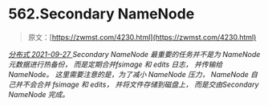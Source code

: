 <!--yml
category: 未分类
date: 0001-01-01 00:00:00
--->

# 562.Secondary NameNode

> 原文：[https://zwmst.com/4230.html](https://zwmst.com/4230.html)

   [ *分布式* ](https://zwmst.com/%e5%88%86%e5%b8%83%e5%bc%8f)*[ <time datetime="2021-09-28T00:17:04+08:00"> 2021-09-27 </time> ](https://zwmst.com/4230.html)  Secondary NameNode 最重要的任务并不是为 NameNode 元数据进行热备份， 而是定期合并fsimage 和 edits 日志， 并传输给 NameNode。 这里需要注意的是，为了减小 NameNode 压力， NameNode 自己并不会合并 fsimage 和 edits， 并将文件存储到磁盘上， 而是交由Secondary NameNode 完成。*